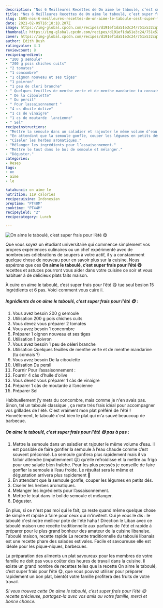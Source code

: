 ```yaml
---
description: "Nos 6 Meilleures Recettes de On aime le taboulé, c’est super frais pour l’été 😋"
title: "Nos 6 Meilleures Recettes de On aime le taboulé, c’est super frais pour l’été 😋"
slug: 1695-nos-6-meilleures-recettes-de-on-aime-le-taboule-cest-super-frais-pour-lete
date: 2021-02-09T16:18:18.207Z
image: https://img-global.cpcdn.com/recipes/d191ef1da51e3c24/751x532cq70/on-aime-le-taboule-cest-super-frais-pour-lete-😋-photo-principale-de-la-recette.jpg
thumbnail: https://img-global.cpcdn.com/recipes/d191ef1da51e3c24/751x532cq70/on-aime-le-taboule-cest-super-frais-pour-lete-😋-photo-principale-de-la-recette.jpg
cover: https://img-global.cpcdn.com/recipes/d191ef1da51e3c24/751x532cq70/on-aime-le-taboule-cest-super-frais-pour-lete-😋-photo-principale-de-la-recette.jpg
author: Edith Bush
ratingvalue: 4.1
reviewcount: 8
recipeingredient:
- "200 g semoule"
- "200 g pois chiches cuits"
- "2 tomates"
- "1 concombre"
- "1 oignon nouveau et ses tiges"
- "1 poivron"
- "1 peu de cleri branche"
- " Quelques feuilles de menthe verte et de menthe mandarine tu connais "
- " De la ciboulette"
- " Du persil"
- " Pour lassaisonnement "
- "4 cs dhuile dolive"
- "1 cs de vinaigre"
- "1 cs de moutarde  lancienne"
- " Sel"
recipeinstructions:
- "Mettre la semoule dans un saladier et rajouter le même volume d’eau. Il est possible de faire gonfler la semoule à l’eau chaude comme c’est souvent préconisé. La semoule gonflera plus rapidement mais il va falloir attendre (impatiemment 😉) qu’elle refroidisse et la mettre au frigo pour une salade bien fraîche. Pour les plus pressés je conseille de faire gonfler la semoule à l’eau froide. Le résultat sera le même et dégustation arrivera plus rapidement 🤪"
- "En attendant que la semoule gonfle, couper les légumes en petits dés."
- "Ciseler les herbes aromatiques."
- "Mélanger les ingrédients pour l’assaisonnement."
- "Mettre le tout dans le bol de semoule et mélanger."
- "Déguster."
categories:
- Resep
tags:
- on
- aime
- le

katakunci: on aime le 
nutrition: 119 calories
recipecuisine: Indonesian
preptime: "PT40M"
cooktime: "PT44M"
recipeyield: "2"
recipecategory: Lunch

---
```



![On aime le taboulé, c’est super frais pour l’été 😋](https://img-global.cpcdn.com/recipes/d191ef1da51e3c24/751x532cq70/on-aime-le-taboule-cest-super-frais-pour-lete-😋-photo-principale-de-la-recette.jpg)

Que vous soyez un étudiant universitaire qui commence simplement vos propres expériences culinaires ou un chef expérimenté avec de nombreuses célébrations de soupers à votre actif, il y a constamment quelque chose de nouveau pour en savoir plus sur la cuisine. Nous espérons que ces <strong> On aime le taboulé, c’est super frais pour l’été 😋 </strong> recettes et astuces pourront vous aider dans votre cuisine ce soir et vous habituer à de délicieux plats faits maison.

<!--inarticleads1-->

À cuire on aime le taboulé, c’est super frais pour l’été 😋 tue seul besion 15 Ingrédients et 6 pas. Voici comment vous cuire il.

##### Ingrédients de on aime le taboulé, c’est super frais pour l’été 😋 :

1. Vous avez besoin 200 g semoule
1. Utilisation 200 g pois chiches cuits
1. Vous devez vous préparer 2 tomates
1. Vous avez besoin 1 concombre
1. Préparer 1 oignon nouveau et ses tiges
1. Utilisation 1 poivron
1. Vous avez besoin 1 peu de céleri branche
1. Utilisation  Quelques feuilles de menthe verte et de menthe mandarine (tu connais ?)
1. Vous avez besoin  De la ciboulette
1. Utilisation  Du persil
1. Fournir  Pour l’assaisonnement :
1. Fournir 4 càs d’huile d’olive
1. Vous devez vous préparer 1 càs de vinaigre
1. Préparer 1 càs de moutarde à l’ancienne
1. Préparer  Sel


Habituellement j&#39;y mets du concombre, mais comme je n&#39;en avais pas. Sinon, tel un taboulé classique , ça reste très frais idéal pour accompagner vos grillades de l&#39;été. C&#39;est vraiment mon plat préféré de l&#39;été ! Honnêtement, le taboulé c&#39;est bien le plat qui m&#39;a sauvé beaucoup de barbecue. 

<!--inarticleads2-->

##### On aime le taboulé, c’est super frais pour l’été 😋 pas à pas :

1. Mettre la semoule dans un saladier et rajouter le même volume d’eau. Il est possible de faire gonfler la semoule à l’eau chaude comme c’est souvent préconisé. La semoule gonflera plus rapidement mais il va falloir attendre (impatiemment 😉) qu’elle refroidisse et la mettre au frigo pour une salade bien fraîche. Pour les plus pressés je conseille de faire gonfler la semoule à l’eau froide. Le résultat sera le même et dégustation arrivera plus rapidement 🤪
1. En attendant que la semoule gonfle, couper les légumes en petits dés.
1. Ciseler les herbes aromatiques.
1. Mélanger les ingrédients pour l’assaisonnement.
1. Mettre le tout dans le bol de semoule et mélanger.
1. Déguster.


En plus, si ce n&#39;est pas moi qui le fait, ça reste quand même quelque chose de simple et rapide à faire pour ceux qui m&#39;invitent. Oui je vous le dis : le taboulé c&#39;est notre meilleur pote de l&#39;été haha ! Direction le Liban avec ce taboulé maison une recette traditionnelle aux parfums de l&#39;été et rapide à préparer pour le plus grand bonheur des amateur de la cuisine libanaise. Taboulé maison, recette rapide La recette traditionnelle du taboulé libanais est une recette phare des salades estivales. Facile et savoureuse elle est idéale pour les pique-niques, barbecues. 

<!--inarticleads1-->

<p>
La préparation des aliments un plat savoureux pour les membres de votre famille ne doit pas vous coûter des heures de travail dans la cuisine. Il existe un grand nombre de recettes telles que la recette On aime le taboulé, c’est super frais pour l’été 😋, que vous pouvez utiliser pour préparer rapidement un bon plat, bientôt votre famille profitera des fruits de votre travail.
</p>

<p>
<i>Si vous trouvez cette On aime le taboulé, c’est super frais pour l’été 😋 recette précieuse, partagez-la avec vos amis ou votre famille, merci et bonne chance.</i>
</p>
